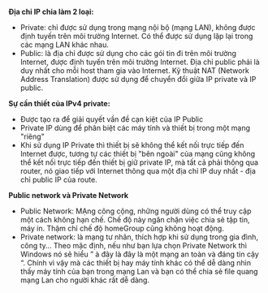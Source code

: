**Địa chỉ IP chia làm 2 loại:** 
  * Private: chỉ được sử dụng trong mạng nội bộ (mạng LAN), không được định tuyến trên môi trường Internet. Có thể được sử dụng lặp lại trong các mạng LAN khác nhau. 
  * Public: là địa chỉ được sử dụng cho các gói tin đi trên môi trường Internet, được định tuyến trên môi trường Internet. Địa chỉ public phải là duy nhất cho mỗi host tham gia vào Internet. 
Kỹ thuật NAT (Network Address Translation) được sử dụng để chuyển đổi giữa IP private và IP public. 

**Sự cần thiết của IPv4 private:**
  * Được tạo ra để giải quyết vần đề cạn kiệt của IP Public
  * Private IP dùng để phân biệt các máy tính và thiết bị trong một mạng "riêng"
  * Khi sử dụng IP Private thì thiết bị sẽ không thể kết nối trực tiếp đến Internet được, tương tự các thiết bị "bên ngoài" của mạng cũng không thể kết nối trực tiếp đến thiết bị giữ private IP, mà tất cả phải thông qua router, nó giao tiếp với Internet thông qua một địa chỉ IP duy nhất - địa chỉ public IP của route. 
 
**Public network và Private Network**
* Public Network: MẠng công cộng, những người dùng có thể truy cập một cách không hạn chế. Chế độ này ngăn chặn việc chia sẻ tập tin, máy in. Thậm chỉ chế độ homeGroup cũng không hoạt động.
* Private network: là mạng tư nhân, thích hợp khi sử dụng trong gia đình, công ty… Theo mặc định, nếu như bạn lựa chọn Private Network thì Windows nó sẽ hiểu ” à đây là đây là một mạng an toàn và đáng tin cậy “. Chính vì vậy mà các thiết bị hay máy tính khác có thể dễ dàng nhìn thấy máy tính của bạn trong mạng Lan và bạn có thể chia sẻ file quang mạng Lan cho người khác rất dễ dàng.
